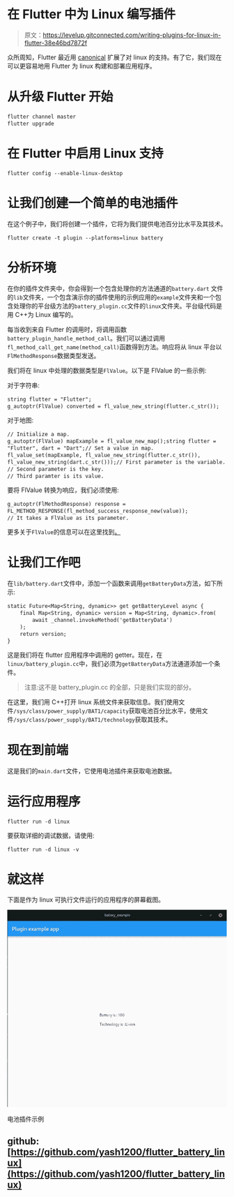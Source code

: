 # 在 Flutter 中为 Linux 编写插件

> 原文：<https://levelup.gitconnected.com/writing-plugins-for-linux-in-flutter-38e46bd7872f>

众所周知，Flutter 最近用 [canonical](https://medium.com/flutter/announcing-flutter-linux-alpha-with-canonical-19eb824590a9) 扩展了对 linux 的支持。有了它，我们现在可以更容易地用 Flutter 为 linux 构建和部署应用程序。

# 从升级 Flutter 开始

```
flutter channel master
flutter upgrade
```

# 在 Flutter 中启用 Linux 支持

```
flutter config --enable-linux-desktop
```

# 让我们创建一个简单的电池插件

在这个例子中，我们将创建一个插件，它将为我们提供电池百分比水平及其技术。

```
flutter create -t plugin --platforms=linux battery
```

# 分析环境

在你的插件文件夹中，你会得到一个包含处理你的方法通道的`battery.dart` 文件的`lib`文件夹，一个包含演示你的插件使用的示例应用的`example`文件夹和一个包含处理你的平台级方法的`battery_plugin.cc`文件的`linux`文件夹。平台级代码是用 C++为 Linux 编写的。

每当收到来自 Flutter 的调用时，将调用函数`battery_plugin_handle_method_call`。我们可以通过调用`fl_method_call_get_name(method_call)`函数得到方法。响应将从 linux 平台以`FlMethodResponse`数据类型发送。

我们将在 linux 中处理的数据类型是`FlValue`。以下是 FlValue 的一些示例:

对于字符串:

```
string flutter = "Flutter";
g_autoptr(FlValue) converted = fl_value_new_string(flutter.c_str());
```

对于地图:

```
// Initialize a map.
g_autoptr(FlValue) mapExample = fl_value_new_map();string flutter = "Flutter", dart = "Dart";// Set a value in map.
fl_value_set(mapExample, fl_value_new_string(flutter.c_str()),               fl_value_new_string(dart.c_str()));// First parameter is the variable.
// Second parameter is the key.
// Third paramter is its value.
```

要将 FlValue 转换为响应，我们必须使用:

```
g_autoptr(FlMethodResponse) response = FL_METHOD_RESPONSE(fl_method_success_response_new(value));
// It takes a FlValue as its parameter.
```

更多关于`FlValue`的信息可以在这里找到[。](https://engine.chinmaygarde.com/fl__value_8h.html#a248fb199aa2cc2b92f692067e2d15cd9)

# 让我们工作吧

在`lib/battery.dart`文件中，添加一个函数来调用`getBatteryData`方法，如下所示:

```
static Future<Map<String, dynamic>> get getBatteryLevel async {
    final Map<String, dynamic> version = Map<String, dynamic>.from(
        await _channel.invokeMethod('getBatteryData')
    );
    return version;
}
```

这是我们将在 flutter 应用程序中调用的 getter。现在，在`linux/battery_plugin.cc`中，我们必须为`getBatteryData`方法通道添加一个条件。

> 注意:这不是 battery_plugin.cc 的全部，只是我们实现的部分。

在这里，我们用 C++打开 linux 系统文件来获取信息。我们使用文件`/sys/class/power_supply/BAT1/capacity`获取电池百分比水平，使用文件`/sys/class/power_supply/BAT1/technology`获取其技术。

# 现在到前端

这是我们的`main.dart`文件，它使用电池插件来获取电池数据。

# 运行应用程序

```
flutter run -d linux
```

要获取详细的调试数据，请使用:

```
flutter run -d linux -v
```

# 就这样

下面是作为 linux 可执行文件运行的应用程序的屏幕截图。

![](img/e5f509dc3733dd6e365ca4eb3d19ae0f.png)

电池插件示例

## github:[https://github.com/yash1200/flutter_battery_linux](https://github.com/yash1200/flutter_battery_linux)